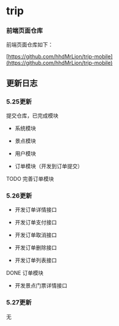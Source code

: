 # trip

### 前端页面仓库

前端页面仓库如下：

[https://github.com/hhdMrLion/trip-mobile](https://github.com/hhdMrLion/trip-mobile)

## 更新日志

### 5.25更新

提交仓库，已完成模块

* 系统模块

* 景点模块

* 用户模块

* 订单模块（开发到订单提交）

TODO 完善订单模块

### 5.26更新

* 开发订单详情接口

* 开发订单支付接口

* 开发订单取消接口

* 开发订单删除接口

* 开发订单列表接口

DONE 订单模块

* 开发景点门票详情接口

### 5.27更新

无
